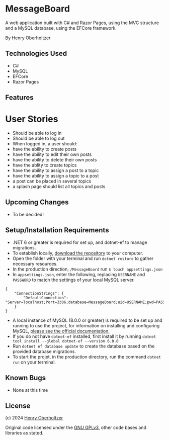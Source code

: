 # MessageBoard

A web application built with C# and Razor Pages, using the MVC structure and a MySQL database, using the EFCore framework.

By Henry Oberholtzer

## Technologies Used

- C#
- MySQL
- EFCore
- Razor Pages

## Features

# User Stories

- Should be able to log in
- Should be able to log out
- When logged in, a user should:
- have the ability to create posts
- have the ability to edit their own posts
- have the ability to delete their own posts
- have the ablity to create topics
- have the ability to assign a post to a topic
- have the ability to assign a topic to a post
- a post can be placed in several topics
- a splash page should list all topics and posts

## Upcoming Changes
- To be decided!

## Setup/Installation Requirements

- .NET 6 or greater is required for set up, and dotnet-ef to manage migrations.
- To establish locally, [download the repository](https://github.com/henry-oberholtzer/MessageBoard/archive/refs/heads/main.zip) to your computer.
- Open the folder with your terminal and run `dotnet restore` to gather necessary resources.
- In the production direction, `/MessageBoard` run `$ touch appsettings.json`
- In `appsettings.json`, enter the following, replacing `USERNAME` and `PASSWORD` to match the settings of your local MySQL server.
  
```
{
    "ConnectionStrings": {
        "DefaultConnection": "Server=localhost;Port=3306;database=MessageBoard;uid=USERNAME;pwd=PASSWORD;"
    }
}
```
- A local instance of MySQL (8.0.0 or greater) is required to be set up and running to use the project, for information on installing and configuring MySQL, [please see the official documentation.](https://dev.mysql.com/doc/mysql-installation-excerpt/8.3/en/)
- If you do not have `dotnet-ef` installed, first install it by running `dotnet tool install --global dotnet-ef --version 6.0.0`
- Run `dotnet ef database update` to create the database based on the provided database migrations.
- To start the projet, in the production directory, run the command `dotnet run` on your terminal.

## Known Bugs

- None at this time

## License

(c) 2024 [Henry Oberholtzer](https://www.henryoberholtzer.com/)

Original code licensed under the [GNU GPLv3](https://www.gnu.org/licenses/gpl-3.0.en.html#license), other code bases and libraries as stated.
